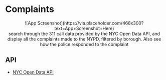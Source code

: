 
# Complaints
<div align="center">
![App Screenshot](https://via.placeholder.com/468x300?text=App+Screenshot+Here)
  
  <div>
    search through the 311 call data provided by the NYC Open Data API, and display all the complaints made to the NYPD, filtered by borough. Also see how the          police responded to the complaint
  </div>
</div>

## API

 - [NYC Open Data API](https://data.cityofnewyork.us/Social-Services/311-Service-Requests-from-2010-to-Present/erm2-nwe9)
 

